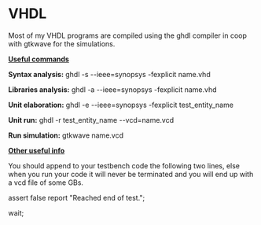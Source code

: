 # VHDL
Most of my VHDL programs are compiled using the ghdl compiler in coop with gtkwave for the simulations.

<b><u>Useful commands</u></b>

<b>Syntax analysis:</b> ghdl -s --ieee=synopsys -fexplicit name.vhd

<b>Libraries analysis:</b> ghdl -a --ieee=synopsys -fexplicit name.vhd

<b>Unit elaboration:</b> ghdl -e --ieee=synopsys -fexplicit test_entity_name

<b>Unit run:</b> ghdl -r test_entity_name --vcd=name.vcd

<b>Run simulation:</b> gtkwave name.vcd

<b><u>Other useful info</u></b>

You should append to your testbench code the following two lines, else when you run your code it will never be terminated and you will end up with a vcd file of some GBs.

assert false report "Reached end of test.";

wait;
